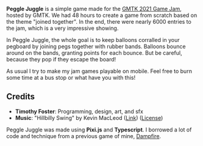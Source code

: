 **Peggle Juggle** is a simple game made for the [GMTK 2021 Game Jam](https://itch.io/jam/gmtk-2021), hosted by GMTK. We had 48 hours to create a game from scratch based on the theme "joined together". In the end, there were nearly 6000 entries to the jam, which is a very impressive showing.

In Peggle Juggle, the whole goal is to keep balloons corralled in your pegboard by joining pegs together with rubber bands. Balloons bounce around on the bands, granting points for each bounce. But be careful, because they pop if they escape the board!

As usual I try to make my jam games playable on mobile. Feel free to burn some time at a bus stop or what have you with this!

## Credits

* **Timothy Foster**: Programming, design, art, and sfx
* **Music**: "Hillbilly Swing" by Kevin MacLeod (<a href="https://incompetech.filmmusic.io/song/5705-hillbilly-swing" aria-label="Hillbilly Swing">Link</a>) ([License](https://filmmusic.io/standard-license))

Peggle Juggle was made using **Pixi.js** and **Typescript**. I borrowed a lot of code and technique from a previous game of mine, [Dampfire](/portfolio/dampfire).